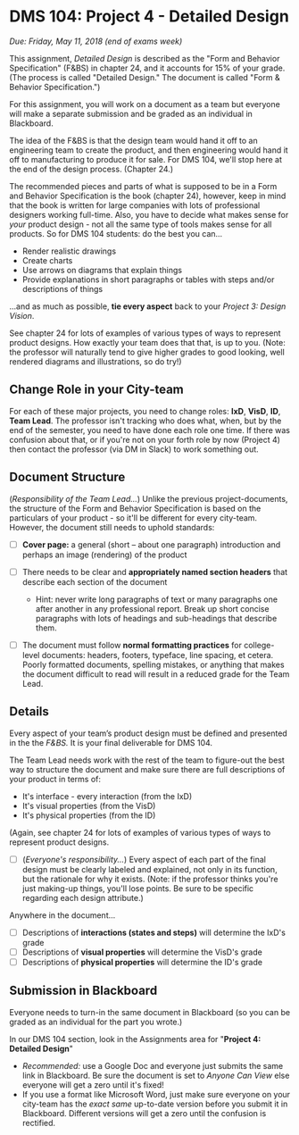 # DMS 104: Project 4 - Detailed Design

*Due: Friday, May 11, 2018 (end of exams week)*

This assignment, *Detailed Design* is described as the "Form and Behavior Specification" (F&BS) in chapter 24, and it accounts for 15% of your grade.  (The process is called "Detailed Design."  The document is called "Form & Behavior Specification.") 

For this assignment, you will work on a document as a team but everyone will make a separate submission and be graded as an individual in Blackboard.

The idea of the F&BS is that the design team would hand it off to an engineering team to create the product, and then engineering would hand it off to manufacturing to produce it for sale.  For DMS 104, we'll stop here at the end of the design process.  (Chapter 24.)

The recommended pieces and parts of what is supposed to be in a Form and Behavior Specification is the book (chapter 24), however, keep in mind that the book is written for large companies with lots of professional designers working full-time.  Also, you have to decide what makes sense for  *your* product design - not all the same type of tools makes sense for all products.  So for DMS 104 students: do the best you can...

- Render realistic drawings
- Create charts
- Use arrows on diagrams that explain things
- Provide explanations in short paragraphs or tables with steps and/or descriptions of things

...and as much as possible, **tie every aspect** back to your *Project 3: Design Vision*. 

See chapter 24 for lots of examples of various types of ways to represent product designs.  How exactly your team does that that, is up to you.  (Note: the professor will naturally tend to give higher grades to good looking, well rendered diagrams and illustrations, so do try!)

## Change Role in your City-team

For each of these major projects, you need to change roles: **IxD**, **VisD**, **ID**, **Team Lead**.  The professor isn't tracking who does what, when, but by the end of the semester, you need to have done each role one time.  If there was confusion about that, or if you're not on your forth role by now (Project 4) then contact the professor (via DM in Slack) to work something out.

## Document Structure

(*Responsibility of the Team Lead...*) Unlike the previous project-documents, the structure of the Form and Behavior Specification is based on the particulars of your product - so it'll be different for every city-team.  However, the document still needs to uphold standards:

- [ ] **Cover page:** a general (short – about one paragraph) introduction and perhaps an image (rendering) of the product
- [ ] There needs to be clear and **appropriately named section headers** that describe each section of the document
  - Hint: never write long paragraphs of text or many paragraphs one after another in any professional report.  Break up short concise paragraphs with lots of headings and sub-headings that describe them.


- [ ] The document must follow **normal formatting practices** for college-level documents: headers, footers, typeface, line spacing, et cetera.  Poorly formatted documents, spelling mistakes, or anything that makes the document difficult to read will result in a reduced grade for the Team Lead.

## Details

Every aspect of your team’s product design must be defined and presented in the the *F&BS.* It is your final deliverable for DMS 104.  

The Team Lead needs work with the rest of the team to figure-out the best way to structure the document and make sure there are full descriptions of your product in terms of:

- It's interface - every interaction (from the IxD)
- It's visual properties (from the VisD)
- It's physical properties (from the ID)

(Again, see chapter 24 for lots of examples of various types of ways to represent product designs.  

- [ ] (*Everyone's responsibility...*) Every aspect of each part of the final design must be clearly labeled and explained, not only in its function, but the rationale for why it exists.  (Note: if the professor thinks you're just making-up things, you'll lose points. Be sure to be specific regarding each design attribute.)

Anywhere in the document...
  - [ ] Descriptions of **interactions (states and steps)** will determine the IxD's grade
  - [ ] Descriptions of **visual properties** will determine the VisD's grade
  - [ ] Descriptions of **physical properties** will determine the ID's grade

## Submission in Blackboard

Everyone needs to turn-in the same document in Blackboard (so you can be graded as an individual for the part you wrote.)

In our DMS 104 section, look in the Assignments area for "**Project 4: Detailed Design**"

- *Recommended:* use a Google Doc and everyone just submits the same link in Blackboard.  Be sure the document is set to *Anyone Can View* else everyone will get a zero until it's fixed!
- If you use a format like Microsoft Word, just make sure everyone on your city-team has the *exact same* up-to-date version before you submit it in Blackboard.  Different versions will get a zero until the confusion is rectified.  